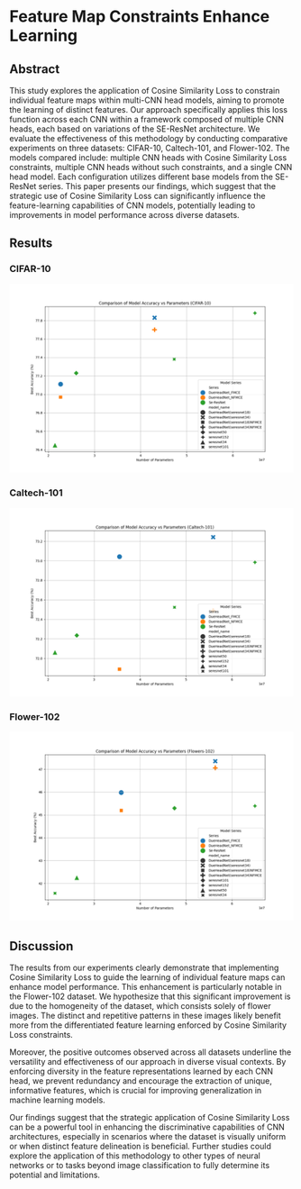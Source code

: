 # Feature Map Constraints Enhance Learning

## Abstract

This study explores the application of Cosine Similarity Loss to constrain individual feature maps within multi-CNN head models, aiming to promote the learning of distinct features. Our approach specifically applies this loss function across each CNN within a framework composed of multiple CNN heads, each based on variations of the SE-ResNet architecture. We evaluate the effectiveness of this methodology by conducting comparative experiments on three datasets: CIFAR-10, Caltech-101, and Flower-102. The models compared include: multiple CNN heads with Cosine Similarity Loss constraints, multiple CNN heads without such constraints, and a single CNN head model. Each configuration utilizes different base models from the SE-ResNet series. This paper presents our findings, which suggest that the strategic use of Cosine Similarity Loss can significantly influence the feature-learning capabilities of CNN models, potentially leading to improvements in model performance across diverse datasets.

## Results

### CIFAR-10

![CIFAR-10](./imgs/cifar10/model_comparison.png)

### Caltech-101

![Caltech-101](./imgs/caltech101/model_comparison.png)

### Flower-102

![Flower-102](./imgs/flowers102/model_comparison.png)

## Discussion

The results from our experiments clearly demonstrate that implementing Cosine Similarity Loss to guide the learning of individual feature maps can enhance model performance. This enhancement is particularly notable in the Flower-102 dataset. We hypothesize that this significant improvement is due to the homogeneity of the dataset, which consists solely of flower images. The distinct and repetitive patterns in these images likely benefit more from the differentiated feature learning enforced by Cosine Similarity Loss constraints.

Moreover, the positive outcomes observed across all datasets underline the versatility and effectiveness of our approach in diverse visual contexts. By enforcing diversity in the feature representations learned by each CNN head, we prevent redundancy and encourage the extraction of unique, informative features, which is crucial for improving generalization in machine learning models.

Our findings suggest that the strategic application of Cosine Similarity Loss can be a powerful tool in enhancing the discriminative capabilities of CNN architectures, especially in scenarios where the dataset is visually uniform or when distinct feature delineation is beneficial. Further studies could explore the application of this methodology to other types of neural networks or to tasks beyond image classification to fully determine its potential and limitations.